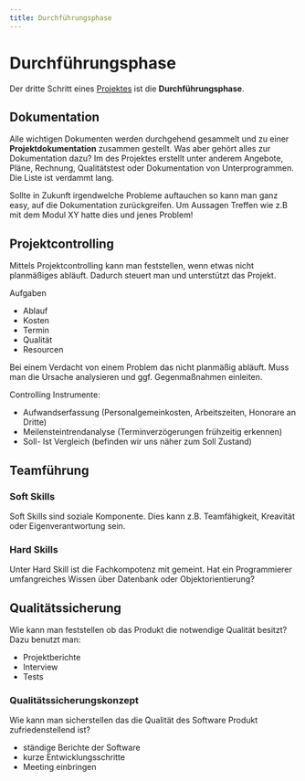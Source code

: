 ```yaml
---
title: Durchführungsphase
---
```


# Durchführungsphase

Der dritte Schritt eines [Projektes](/Projektmanagement) ist die **Durchführungsphase**.

## Dokumentation

Alle wichtigen Dokumenten werden durchgehend gesammelt und zu einer
**Projektdokumentation** zusammen gestellt. Was aber gehört alles zur
Dokumentation dazu? Im des Projektes erstellt unter anderem Angebote,
Pläne, Rechnung, Qualitätstest oder Dokumentation von Unterprogrammen.
Die Liste ist verdammt lang.

Sollte in Zukunft irgendwelche Probleme auftauchen so kann man ganz
easy, auf die Dokumentation zurückgreifen. Um Aussagen Treffen wie z.B
mit dem Modul XY hatte dies und jenes Problem!

## Projektcontrolling

Mittels Projektcontrolling kann man feststellen, wenn etwas nicht
planmäßiges abläuft. Dadurch steuert man und unterstützt das Projekt.

Aufgaben

-   Ablauf
-   Kosten
-   Termin
-   Qualität
-   Resourcen

Bei einem Verdacht von einem Problem das nicht planmäßig abläuft. Muss
man die Ursache analysieren und ggf. Gegenmaßnahmen einleiten.

Controlling Instrumente:

-   Aufwandserfassung (Personalgemeinkosten, Arbeitszeiten, Honorare an
    Dritte)
-   Meilensteintrendanalyse (Terminverzögerungen frühzeitig erkennen)
-   Soll- Ist Vergleich (befinden wir uns näher zum Soll Zustand)

## Teamführung

### Soft Skills

Soft Skills sind soziale Komponente. Dies kann z.B. Teamfähigkeit,
Kreavität oder Eigenverantwortung sein.

### Hard Skills

Unter Hard Skill ist die Fachkompotenz mit gemeint. Hat ein
Programmierer umfangreiches Wissen über Datenbank oder
Objektorientierung?

## Qualitätssicherung

Wie kann man feststellen ob das Produkt die notwendige Qualität besitzt?
Dazu benutzt man:

-   Projektberichte
-   Interview
-   Tests

### Qualitätssicherungskonzept

Wie kann man sicherstellen das die Qualität des Software Produkt
zufriedenstellend ist?

-   ständige Berichte der Software
-   kurze Entwicklungsschritte
-   Meeting einbringen
